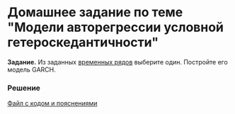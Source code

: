 # Домашнее задание по теме "Модели авторегрессии условной гетероскедантичности"

__Задание.__ Из заданных [временных рядов](/Projects/05_Time_series/Series) выберите один. Постройте его модель GARCH.

### Решение
[Файл с кодом и пояснениями](/Projects/05_Time_series/04_ARCH_models/Solution.ipynb)
